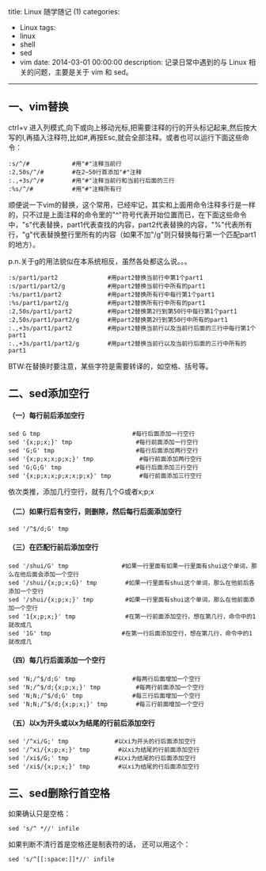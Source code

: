 title: Linux 随学随记 (1)
categories:
  - Linux
tags:
  - linux
  - shell
  - sed
  - vim
date: 2014-03-01 00:00:00
description: 记录日常中遇到的与 Linux 相关的问题，主要是关于 vim 和 sed。
---

## 一、vim替换

ctrl+v 进入列模式,向下或向上移动光标,把需要注释的行的开头标记起来,然后按大写的I,再插入注释符,比如#,再按Esc,就会全部注释。或者也可以运行下面这些命令：

```
:s/^/#            #用"#"注释当前行
:2,50s/^/#        #在2~50行首添加"#"注释
:.,+3s/^/#        #用"#"注释当前行和当前行后面的三行
:%s/^/#           #用"#"注释所有行
```

顺便说一下vim的替换，这个常用，已经牢记，其实和上面用命令注释多行是一样的，只不过是上面注释的命令里的"^"符号代表开始位置而已，在下面这些命令中，"s"代表替换，part1代表查找的内容，part2代表替换的内容，"%"代表所有行，"g"代表替换整行里所有的内容（如果不加"/g"则只替换每行第一个匹配part1的地方）。

p.n.关于g的用法貌似在本系统相反，虽然各处都这么说。。。

```
:s/part1/part2              #用part2替换当前行中第1个part1
:s/part1/part2/g            #用part2替换当前行中所有的part1
:%s/part1/part2             #用part2替换所有行中每行第1个part1
:%s/part1/part2/g           #用part2替换所有行中所有的part1
:2,50s/part1/part2          #用part2替换第2行到第50行中每行第1个part1
:2,50s/part1/part2/g        #用part2替换第2行到第50行中所有的part1
:.,+3s/part1/part2          #用part2替换当前行以及当前行后面的三行中每行第1个part1
:.,+3s/part1/part2/g        #用part2替换当前行以及当前行后面的三行中所有的part1
```

BTW:在替换时要注意，某些字符是需要转译的，如空格、括号等。


## 二、sed添加空行

#### （一）每行前后添加空行

```
sed G tmp                          #每行后面添加一行空行
sed '{x;p;x;}' tmp                  #每行前面添加一行空行
sed 'G;G' tmp                       #每行后面添加两行空行
sed '{x;p;x;x;p;x;}' tmp             #每行前面添加两行空行
sed 'G;G;G' tmp                     #每行后面添加三行空行
sed '{x;p;x;x;p;x;x;p;x}' tmp        #每行前面添加三行空行
```

依次类推，添加几行空行，就有几个G或者x;p;x

#### （二）如果行后有空行，则删除，然后每行后面添加空行

`sed '/^$/d;G' tmp`

#### （三）在匹配行前后添加空行

```
sed '/shui/G' tmp               #如果一行里面有如果一行里面有shui这个单词，那么在他后面会添加一个空行
sed '/shui/{x;p;x;G}' tmp        #如果一行里面有shui这个单词，那么在他前后各添加一个空行
sed '/shui/{x;p;x;}' tmp         #如果一行里面有shui这个单词，那么在他前面添加一个空行
sed '1{x;p;x;}' tmp              #在第一行前面添加空行，想在第几行，命令中的1就改成几
sed '1G' tmp                    #在第一行后面添加空行，想在第几行，命令中的1就改成几
```

#### （四）每几行后面添加一个空行

```
sed 'N;/^$/d;G' tmp                #每两行后面增加一个空行
sed 'N;/^$/d;{x;p;x;}' tmp          #每两行前面添加一个空行
sed 'N;N;/^$/d;G' tmp              #每三行后面增加一个空行
sed 'N;N;/^$/d;{x;p;x;}' tmp        #每三行前面增加一个空行
```

#### （五）以x为开头或以x为结尾的行前后添加空行

```
sed '/^xi/G;' tmp             #以xi为开头的行后面添加空行
sed '/^xi/{x;p;x;}' tmp        #以xi为结尾的行前面添加空行
sed '/xi$/G;' tmp             #以xi为结尾的行后面添加空行
sed '/xi$/{x;p;x;}' tmp        #以xi为结尾的行后面添加空行
```


## 三、sed删除行首空格

如果确认只是空格：

`sed 's/^ *//' infile`

如果判断不清行首是空格还是制表符的话， 还可以用这个：

`sed 's/^[[:space:]]*//' infile`

